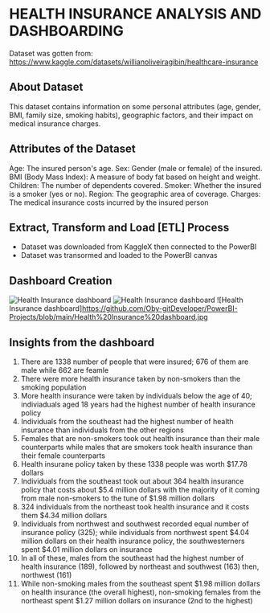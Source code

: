 # HEALTH INSURANCE ANALYSIS AND DASHBOARDING

Dataset was gotten from: https://www.kaggle.com/datasets/willianoliveiragibin/healthcare-insurance

## About Dataset
This dataset contains information on some personal attributes (age, gender, BMI, family size, smoking habits), geographic factors, and their impact on medical insurance charges. 


## Attributes of the Dataset
Age: The insured person's age.
Sex: Gender (male or female) of the insured.
BMI (Body Mass Index): A measure of body fat based on height and weight.
Children: The number of dependents covered.
Smoker: Whether the insured is a smoker (yes or no).
Region: The geographic area of coverage.
Charges: The medical insurance costs incurred by the insured person


## Extract, Transform and Load [ETL] Process
- Dataset was downloaded from KaggleX then connected to the PowerBI 
- Dataset was transormed and loaded to the PowerBI canvas

  
## Dashboard Creation
![Health Insurance dashboard](https://github.com/Oby-gitDeveloper/KaggleX/assets/69041949/bc967aec-59d7-460c-9e05-9be3aefd179d)
![Health Insurance dashboard](https://github.com/Oby-gitDeveloper/PowerBI-Projects/assets/69041949/7c9a11ec-7aed-49ce-9789-ac7735a18915)
![Health Insurance dashboard]https://github.com/Oby-gitDeveloper/PowerBI-Projects/blob/main/Health%20Insurance%20dashboard.jpg


## Insights from the dashboard
1. There are 1338 number of people that were insured; 676 of them are male while 662 are feamle
2. There were more health insurance taken by non-smokers than the smoking population
3. More health insurance were taken by individuals below the age of 40; indiviaduals aged 18 years had the highest number of health insurance policy
4. Individuals from the southeast had the highest number of health insurance than individuals from the other regions
5. Females that are non-smokers took out health insurance than their male counterparts while males that are smokers took health insurance than their female counterparts
6. Health insurane policy taken by these 1338 people was worth $17.78 dollars
7. Individuals from the southeast took out about 364 health insurance policy that costs about $5.4 million dollars with the majority of it coming from male non-smokers to the tune of $1.98 million dollars
8. 324 individuals from the northeast took health insurance and it costs them $4.34 million dollars
9. Individuals from northwest and southwest recorded equal number of insurance policy (325); while individuals from northwest spent $4.04 million dollars on their health insurance policy, the southwesterners spent $4.01 million dollars on insurance
10. In all of these, males from the southeast had the highest number of health insurance (189), followed by northeast and southwest (163) then, northwest (161)
11. While non-smoking males from the southeast spent $1.98 million dollars on health insurance (the overall highest), non-smoking females from the northeast spent $1.27 million dollars on insurance (2nd to the highest) 
